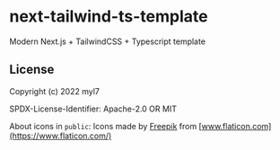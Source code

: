 # next-tailwind-ts-template

Modern Next.js + TailwindCSS + Typescript template

## License

Copyright (c) 2022 myl7

SPDX-License-Identifier: Apache-2.0 OR MIT

About icons in `public`: Icons made by [Freepik](https://www.freepik.com) from [www.flaticon.com](https://www.flaticon.com/)
